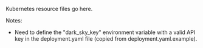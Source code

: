 Kubernetes resource files go here.

Notes:
- Need to define the "dark_sky_key" environment variable with a valid API key in the deployment.yaml file (copied from deployment.yaml.example).
